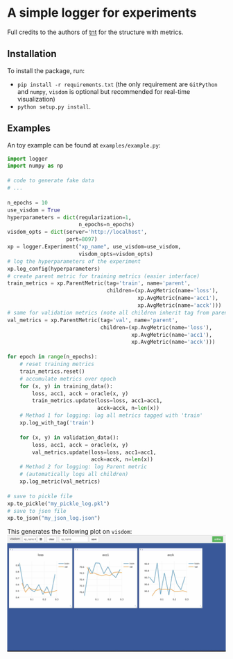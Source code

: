 # A simple logger for experiments

Full credits to the authors of [tnt](https://github.com/pytorch/tnt) for the structure with metrics.

## Installation

To install the package, run:
* `pip install -r requirements.txt` (the only requirement are `GitPython` and `numpy`, `visdom` is optional but recommended for real-time visualization)
* `python setup.py install`.

## Examples
An toy example can be found at `examples/example.py`:

```python
import logger
import numpy as np

# code to generate fake data
# ...

n_epochs = 10
use_visdom = True
hyperparameters = dict(regularization=1,
                       n_epochs=n_epochs)
visdom_opts = dict(server='http://localhost',
                   port=8097)
xp = logger.Experiment("xp_name", use_visdom=use_visdom,
                       visdom_opts=visdom_opts)
# log the hyperparameters of the experiment
xp.log_config(hyperparameters)
# create parent metric for training metrics (easier interface)
train_metrics = xp.ParentMetric(tag='train', name='parent',
                                children=(xp.AvgMetric(name='loss'),
                                          xp.AvgMetric(name='acc1'),
                                          xp.AvgMetric(name='acck')))
# same for validation metrics (note all children inherit tag from parent)
val_metrics = xp.ParentMetric(tag='val', name='parent',
                              children=(xp.AvgMetric(name='loss'),
                                        xp.AvgMetric(name='acc1'),
                                        xp.AvgMetric(name='acck')))

for epoch in range(n_epochs):
    # reset training metrics
    train_metrics.reset()
    # accumulate metrics over epoch
    for (x, y) in training_data():
        loss, acc1, acck = oracle(x, y)
        train_metrics.update(loss=loss, acc1=acc1,
                             acck=acck, n=len(x))
    # Method 1 for logging: log all metrics tagged with 'train'
    xp.log_with_tag('train')

    for (x, y) in validation_data():
        loss, acc1, acck = oracle(x, y)
        val_metrics.update(loss=loss, acc1=acc1,
                           acck=acck, n=len(x))
    # Method 2 for logging: log Parent metric
    # (automatically logs all children)
    xp.log_metric(val_metrics)

# save to pickle file
xp.to_pickle("my_pickle_log.pkl")
# save to json file
xp.to_json("my_json_log.json")
```

This generates the following plot on `visdom`:
![alt text](examples/example.jpg)